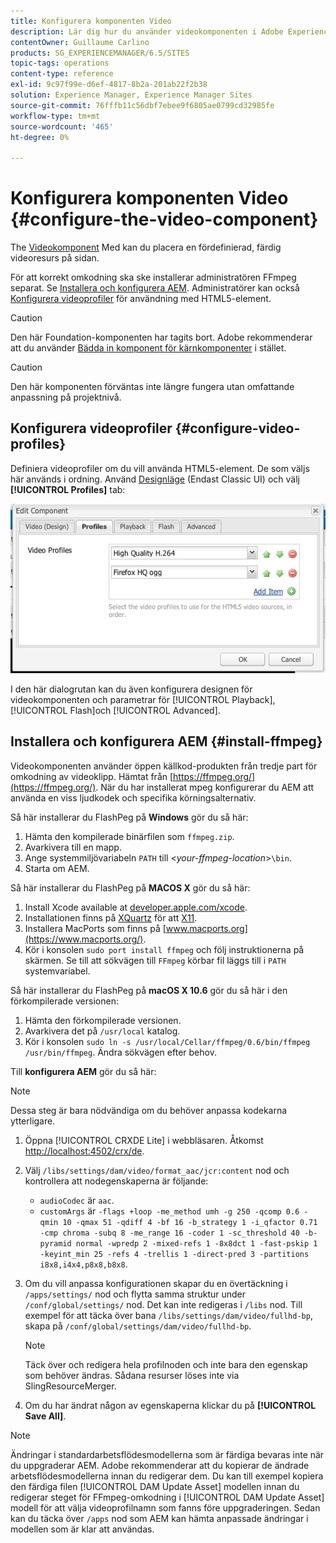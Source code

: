 ```yaml
---
title: Konfigurera komponenten Video
description: Lär dig hur du använder videokomponenten i Adobe Experience Manager för att placera en fördefinierad, färdig videoresurs på sidan.
contentOwner: Guillaume Carlino
products: SG_EXPERIENCEMANAGER/6.5/SITES
topic-tags: operations
content-type: reference
exl-id: 9c97f99e-d6ef-4817-8b2a-201ab22f2b38
solution: Experience Manager, Experience Manager Sites
source-git-commit: 76fffb11c56dbf7ebee9f6805ae0799cd32985fe
workflow-type: tm+mt
source-wordcount: '465'
ht-degree: 0%

---
```


# Konfigurera komponenten Video {#configure-the-video-component}

The [Videokomponent](/help/sites-authoring/default-components-foundation.md#video) Med kan du placera en fördefinierad, färdig videoresurs på sidan.

För att korrekt omkodning ska ske installerar administratören FFmpeg separat. Se [Installera och konfigurera AEM](#install-ffmpeg). Administratörer kan också [Konfigurera videoprofiler](#configure-video-profiles) för användning med HTML5-element.

>[!CAUTION]
>
>Den här Foundation-komponenten har tagits bort. Adobe rekommenderar att du använder [Bädda in komponent för kärnkomponenter](https://experienceleague.adobe.com/docs/experience-manager-core-components/using/wcm-components/embed.html) i stället.

>[!CAUTION]
>
>Den här komponenten förväntas inte längre fungera utan omfattande anpassning på projektnivå.

## Konfigurera videoprofiler {#configure-video-profiles}

Definiera videoprofiler om du vill använda HTML5-element. De som väljs här används i ordning. Använd [Designläge](/help/sites-authoring/default-components-designmode.md) (Endast Classic UI) och välj **[!UICONTROL Profiles]** tab:

![chlimage_1-317](assets/chlimage_1-317.png)

I den här dialogrutan kan du även konfigurera designen för videokomponenten och parametrar för [!UICONTROL Playback], [!UICONTROL Flash]och [!UICONTROL Advanced].

## Installera och konfigurera AEM {#install-ffmpeg}

Videokomponenten använder öppen källkod-produkten från tredje part för omkodning av videoklipp. Hämtat från [https://ffmpeg.org/](https://ffmpeg.org/). När du har installerat mpeg konfigurerar du AEM att använda en viss ljudkodek och specifika körningsalternativ.

Så här installerar du FlashPeg på **Windows** gör du så här:

1. Hämta den kompilerade binärfilen som `ffmpeg.zip`.
1. Avarkivera till en mapp.
1. Ange systemmiljövariabeln `PATH` till &lt;*your-ffmpeg-location*>`\bin`.
1. Starta om AEM.

Så här installerar du FlashPeg på **MACOS X** gör du så här:

1. Install Xcode available at [developer.apple.com/xcode](https://developer.apple.com/xcode/).
1. Installationen finns på [XQuartz](https://www.xquartz.org) för att [X11](https://support.apple.com/en-us/100724).
1. Installera MacPorts som finns på [www.macports.org](https://www.macports.org/).
1. Kör i konsolen `sudo port install ffmpeg` och följ instruktionerna på skärmen. Se till att sökvägen till `FFmpeg` körbar fil läggs till i `PATH` systemvariabel.

Så här installerar du FlashPeg på **macOS X 10.6** gör du så här i den förkompilerade versionen:

1. Hämta den förkompilerade versionen.
1. Avarkivera det på `/usr/local` katalog.
1. Kör i konsolen `sudo ln -s /usr/local/Cellar/ffmpeg/0.6/bin/ffmpeg /usr/bin/ffmpeg`. Ändra sökvägen efter behov.

Till **konfigurera AEM** gör du så här:

>[!NOTE]
>
>Dessa steg är bara nödvändiga om du behöver anpassa kodekarna ytterligare.

1. Öppna [!UICONTROL CRXDE Lite] i webbläsaren. Åtkomst [http://localhost:4502/crx/de](http://localhost:4502/crx/de).
2. Välj `/libs/settings/dam/video/format_aac/jcr:content` nod och kontrollera att nodegenskaperna är följande:

   * `audioCodec` är `aac`.
   * `customArgs` är `-flags +loop -me_method umh -g 250 -qcomp 0.6 -qmin 10 -qmax 51 -qdiff 4 -bf 16 -b_strategy 1 -i_qfactor 0.71 -cmp chroma -subq 8 -me_range 16 -coder 1 -sc_threshold 40 -b-pyramid normal -wpredp 2 -mixed-refs 1 -8x8dct 1 -fast-pskip 1 -keyint_min 25 -refs 4 -trellis 1 -direct-pred 3 -partitions i8x8,i4x4,p8x8,b8x8`.

3. Om du vill anpassa konfigurationen skapar du en övertäckning i `/apps/settings/` nod och flytta samma struktur under `/conf/global/settings/` nod. Det kan inte redigeras i `/libs` nod. Till exempel för att täcka över bana `/libs/settings/dam/video/fullhd-bp`, skapa på `/conf/global/settings/dam/video/fullhd-bp`.

   >[!NOTE]
   >
   >Täck över och redigera hela profilnoden och inte bara den egenskap som behöver ändras. Sådana resurser löses inte via SlingResourceMerger.

4. Om du har ändrat någon av egenskaperna klickar du på **[!UICONTROL Save All]**.

>[!NOTE]
>
>Ändringar i standardarbetsflödesmodellerna som är färdiga bevaras inte när du uppgraderar AEM. Adobe rekommenderar att du kopierar de ändrade arbetsflödesmodellerna innan du redigerar dem. Du kan till exempel kopiera den färdiga filen [!UICONTROL DAM Update Asset] modellen innan du redigerar steget för FFmpeg-omkodning i [!UICONTROL DAM Update Asset] modell för att välja videoprofilnamn som fanns före uppgraderingen. Sedan kan du täcka över `/apps` nod som AEM kan hämta anpassade ändringar i modellen som är klar att användas.
